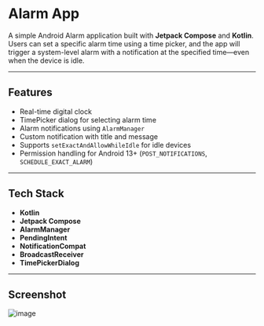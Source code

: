 # Alarm App

A simple Android Alarm application built with **Jetpack Compose** and **Kotlin**. Users can set a specific alarm time using a time picker, and the app will trigger a system-level alarm with a notification at the specified time—even when the device is idle.

---

## Features

-  Real-time digital clock
-  TimePicker dialog for selecting alarm time
-  Alarm notifications using `AlarmManager`
-  Custom notification with title and message
-  Supports `setExactAndAllowWhileIdle` for idle devices
-  Permission handling for Android 13+ (`POST_NOTIFICATIONS`, `SCHEDULE_EXACT_ALARM`)

---

## Tech Stack

- **Kotlin**
- **Jetpack Compose**
- **AlarmManager**
- **PendingIntent**
- **NotificationCompat**
- **BroadcastReceiver**
- **TimePickerDialog**

---

## Screenshot

![image](https://github.com/user-attachments/assets/ad962068-9bf0-4fda-bcd6-9303825b21dd)
